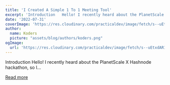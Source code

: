 ```yaml
---
title: 'I Created A Simple 1 To 1 Meeting Tool'
excerpt: 'Introduction   Hello! I recently heard about the PlanetScale X Hashnode hackathon, so I...'
date: '2022-07-31'
coverImage: 'https://res.cloudinary.com/practicaldev/image/fetch/s--uEtxdAR1--/c_imagga_scale,f_auto,fl_progressive,h_420,q_auto,w_1000/https://dev-to-uploads.s3.amazonaws.com/uploads/articles/nljhs6rm8xmddw1x6s37.jpeg'
author:
  name: Koders
  picture: "assets/blog/authors/koders.png"
ogImage:
  url: 'https://res.cloudinary.com/practicaldev/image/fetch/s--uEtxdAR1--/c_imagga_scale,f_auto,fl_progressive,h_420,q_auto,w_1000/https://dev-to-uploads.s3.amazonaws.com/uploads/articles/nljhs6rm8xmddw1x6s37.jpeg'
---
```


Introduction   Hello! I recently heard about the PlanetScale X Hashnode hackathon, so I...

[Read more](https://dev.to/ethand91/i-created-a-simple-1-to-1-meeting-tool-ib2)
